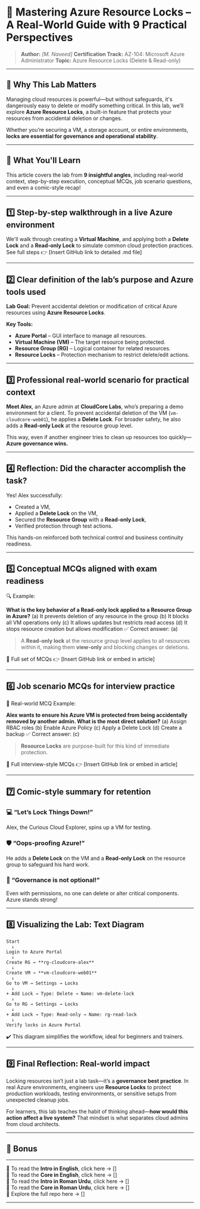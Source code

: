 # 🔐 Mastering Azure Resource Locks – A Real-World Guide with 9 Practical Perspectives

> **Author:** *\[M. Naveed]*
> **Certification Track:** AZ-104: Microsoft Azure Administrator
> **Topic:** Azure Resource Locks (Delete & Read-only)

---

## 🧭 Why This Lab Matters

Managing cloud resources is powerful—but without safeguards, it's dangerously easy to delete or modify something critical. In this lab, we’ll explore **Azure Resource Locks**, a built-in feature that protects your resources from accidental deletion or changes.

Whether you’re securing a VM, a storage account, or entire environments, **locks are essential for governance and operational stability**.

---

## 🔹 What You'll Learn

This article covers the lab from **9 insightful angles**, including real-world context, step-by-step execution, conceptual MCQs, job scenario questions, and even a comic-style recap!

---

## 1️⃣ Step-by-step walkthrough in a live Azure environment

We'll walk through creating a **Virtual Machine**, and applying both a **Delete Lock** and a **Read-only Lock** to simulate common cloud protection practices. See full steps 👉 \[Insert GitHub link to detailed .md file]

---

## 2️⃣ Clear definition of the lab’s purpose and Azure tools used

**Lab Goal:** Prevent accidental deletion or modification of critical Azure resources using **Azure Resource Locks**.

**Key Tools:**

* **Azure Portal** – GUI interface to manage all resources.
* **Virtual Machine (VM)** – The target resource being protected.
* **Resource Group (RG)** – Logical container for related resources.
* **Resource Locks** – Protection mechanism to restrict delete/edit actions.

---

## 3️⃣ Professional real-world scenario for practical context

**Meet Alex**, an Azure admin at **CloudCore Labs**, who’s preparing a demo environment for a client. To prevent accidental deletion of the VM (`vm-cloudcore-web01`), he applies a **Delete Lock**. For broader safety, he also adds a **Read-only Lock** at the resource group level.

This way, even if another engineer tries to clean up resources too quickly—**Azure governance wins.**

---

## 4️⃣ Reflection: Did the character accomplish the task?

Yes! Alex successfully:

* Created a VM,
* Applied a **Delete Lock** on the VM,
* Secured the **Resource Group** with a **Read-only Lock**,
* Verified protection through test actions.

This hands-on reinforced both technical control and business continuity readiness.

---

## 5️⃣ Conceptual MCQs aligned with exam readiness

🔍 Example:

**What is the key behavior of a Read-only lock applied to a Resource Group in Azure?**
(a) It prevents deletion of any resource in the group
(b) It blocks all VM operations only
(c) It allows updates but restricts read access
(d) It stops resource creation but allows modification
✅ Correct answer: (a)

> A **Read-only lock** at the resource group level applies to all resources within it, making them **view-only** and blocking changes or deletions.

🧠 Full set of MCQs 👉 \[Insert GitHub link or embed in article]

---

## 6️⃣ Job scenario MCQs for interview practice

🎯 Real-world MCQ Example:

**Alex wants to ensure his Azure VM is protected from being accidentally removed by another admin. What is the most direct solution?**
(a) Assign RBAC roles
(b) Enable Azure Policy
(c) Apply a Delete Lock
(d) Create a backup
✅ Correct answer: (c)

> **Resource Locks** are purpose-built for this kind of immediate protection.

🧩 Full interview-style MCQs 👉 \[Insert GitHub link or embed in article]

---

## 7️⃣ Comic-style summary for retention

### 💻 “Let’s Lock Things Down!”

Alex, the Curious Cloud Explorer, spins up a VM for testing.

### 🛡️ “Oops-proofing Azure!”

He adds a **Delete Lock** on the VM and a **Read-only Lock** on the resource group to safeguard his hard work.

### 🔐 “Governance is not optional!”

Even with permissions, no one can delete or alter critical components. Azure stands strong!

---

## 8️⃣ Visualizing the Lab: Text Diagram

```
Start
  ↓
Login to Azure Portal
  ↓
Create RG → **rg-cloudcore-alex**
  ↓
Create VM → **vm-cloudcore-web01**
  ↓
Go to VM → Settings → Locks
  ↓
+ Add Lock → Type: Delete → Name: vm-delete-lock
  ↓
Go to RG → Settings → Locks
  ↓
+ Add Lock → Type: Read-only → Name: rg-read-lock
  ↓
Verify locks in Azure Portal
```

✔️ This diagram simplifies the workflow, ideal for beginners and trainers.

---

## 9️⃣ Final Reflection: Real-world impact

Locking resources isn’t just a lab task—it’s a **governance best practice**. In real Azure environments, engineers use **Resource Locks** to protect production workloads, testing environments, or sensitive setups from unexpected cleanup jobs.

For learners, this lab teaches the habit of thinking ahead—**how would this action affect a live system?** That mindset is what separates cloud admins from cloud architects.

---

## 🎁 Bonus

---

📘 To read the **Intro in English**, click here → []  
📘 To read the **Core in English**, click here → []  
📘 To read the **Intro in Roman Urdu**, click here → []  
📘 To read the **Core in Roman Urdu**, click here → []  
📂 Explore the full repo here → []

---

